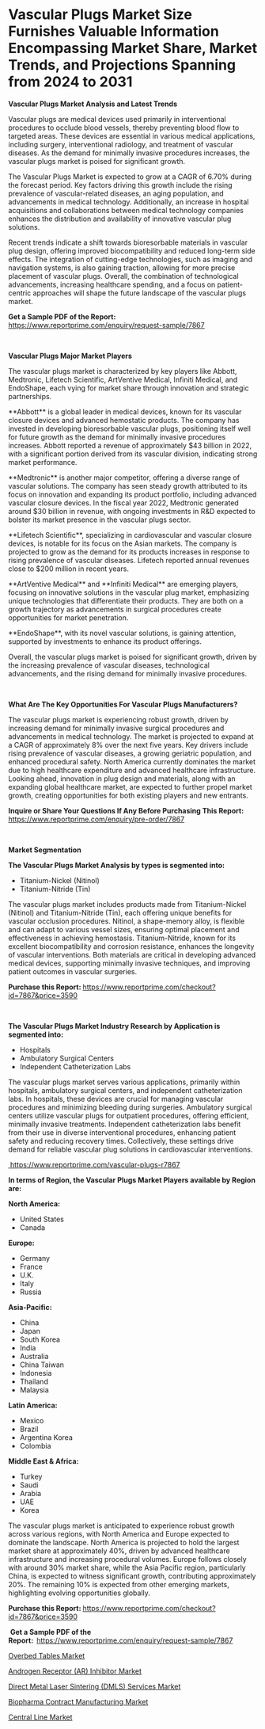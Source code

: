 <p><h1>Vascular Plugs Market Size Furnishes Valuable Information Encompassing Market Share, Market Trends, and Projections Spanning from 2024 to 2031</h1></p><p><strong>Vascular Plugs Market Analysis and Latest Trends</strong></p>
<p><p>Vascular plugs are medical devices used primarily in interventional procedures to occlude blood vessels, thereby preventing blood flow to targeted areas. These devices are essential in various medical applications, including surgery, interventional radiology, and treatment of vascular diseases. As the demand for minimally invasive procedures increases, the vascular plugs market is poised for significant growth.</p><p>The Vascular Plugs Market is expected to grow at a CAGR of 6.70% during the forecast period. Key factors driving this growth include the rising prevalence of vascular-related diseases, an aging population, and advancements in medical technology. Additionally, an increase in hospital acquisitions and collaborations between medical technology companies enhances the distribution and availability of innovative vascular plug solutions.</p><p>Recent trends indicate a shift towards bioresorbable materials in vascular plug design, offering improved biocompatibility and reduced long-term side effects. The integration of cutting-edge technologies, such as imaging and navigation systems, is also gaining traction, allowing for more precise placement of vascular plugs. Overall, the combination of technological advancements, increasing healthcare spending, and a focus on patient-centric approaches will shape the future landscape of the vascular plugs market.</p></p>
<p><strong>Get a Sample PDF of the Report:&nbsp;</strong> <a href="https://www.reportprime.com/enquiry/request-sample/7867?utm_campaign=5&utm_medium=2&utm_source=Github&utm_content=ia&utm_term=28112024&utm_id=vascular-plugs">https://www.reportprime.com/enquiry/request-sample/7867</a></p>
<p>&nbsp;</p>
<p><strong>Vascular Plugs Major Market Players</strong></p>
<p><p>The vascular plugs market is characterized by key players like Abbott, Medtronic, Lifetech Scientific, ArtVentive Medical, Infiniti Medical, and EndoShape, each vying for market share through innovation and strategic partnerships.</p><p>**Abbott** is a global leader in medical devices, known for its vascular closure devices and advanced hemostatic products. The company has invested in developing bioresorbable vascular plugs, positioning itself well for future growth as the demand for minimally invasive procedures increases. Abbott reported a revenue of approximately $43 billion in 2022, with a significant portion derived from its vascular division, indicating strong market performance.</p><p>**Medtronic** is another major competitor, offering a diverse range of vascular solutions. The company has seen steady growth attributed to its focus on innovation and expanding its product portfolio, including advanced vascular closure devices. In the fiscal year 2022, Medtronic generated around $30 billion in revenue, with ongoing investments in R&D expected to bolster its market presence in the vascular plugs sector.</p><p>**Lifetech Scientific**, specializing in cardiovascular and vascular closure devices, is notable for its focus on the Asian markets. The company is projected to grow as the demand for its products increases in response to rising prevalence of vascular diseases. Lifetech reported annual revenues close to $200 million in recent years.</p><p>**ArtVentive Medical** and **Infiniti Medical** are emerging players, focusing on innovative solutions in the vascular plug market, emphasizing unique technologies that differentiate their products. They are both on a growth trajectory as advancements in surgical procedures create opportunities for market penetration.</p><p>**EndoShape**, with its novel vascular solutions, is gaining attention, supported by investments to enhance its product offerings. </p><p>Overall, the vascular plugs market is poised for significant growth, driven by the increasing prevalence of vascular diseases, technological advancements, and the rising demand for minimally invasive procedures.</p></p>
<p>&nbsp;</p>
<p><strong>What Are The Key Opportunities For Vascular Plugs Manufacturers?</strong></p>
<p><p>The vascular plugs market is experiencing robust growth, driven by increasing demand for minimally invasive surgical procedures and advancements in medical technology. The market is projected to expand at a CAGR of approximately 8% over the next five years. Key drivers include rising prevalence of vascular diseases, a growing geriatric population, and enhanced procedural safety. North America currently dominates the market due to high healthcare expenditure and advanced healthcare infrastructure. Looking ahead, innovation in plug design and materials, along with an expanding global healthcare market, are expected to further propel market growth, creating opportunities for both existing players and new entrants.</p></p>
<p><strong>Inquire or Share Your Questions If Any Before Purchasing This Report:</strong> <a href="https://www.reportprime.com/enquiry/pre-order/7867?utm_campaign=5&utm_medium=2&utm_source=Github&utm_content=ia&utm_term=28112024&utm_id=vascular-plugs">https://www.reportprime.com/enquiry/pre-order/7867</a></p>
<p>&nbsp;</p>
<p><strong>Market Segmentation</strong></p>
<p><strong>The Vascular Plugs Market Analysis by types is segmented into:</strong></p>
<p><ul><li>Titanium-Nickel (Nitinol)</li><li>Titanium-Nitride (Tin)</li></ul></p>
<p><p>The vascular plugs market includes products made from Titanium-Nickel (Nitinol) and Titanium-Nitride (Tin), each offering unique benefits for vascular occlusion procedures. Nitinol, a shape-memory alloy, is flexible and can adapt to various vessel sizes, ensuring optimal placement and effectiveness in achieving hemostasis. Titanium-Nitride, known for its excellent biocompatibility and corrosion resistance, enhances the longevity of vascular interventions. Both materials are critical in developing advanced medical devices, supporting minimally invasive techniques, and improving patient outcomes in vascular surgeries.</p></p>
<p><strong>Purchase this Report:&nbsp;</strong><a href="https://www.reportprime.com/checkout?id=7867&price=3590&utm_campaign=5&utm_medium=2&utm_source=Github&utm_content=ia&utm_term=28112024&utm_id=vascular-plugs">https://www.reportprime.com/checkout?id=7867&price=3590</a></p>
<p>&nbsp;</p>
<p><strong>The Vascular Plugs Market Industry Research by Application is segmented into:</strong></p>
<p><ul><li>Hospitals</li><li>Ambulatory Surgical Centers</li><li>Independent Catheterization Labs</li></ul></p>
<p><p>The vascular plugs market serves various applications, primarily within hospitals, ambulatory surgical centers, and independent catheterization labs. In hospitals, these devices are crucial for managing vascular procedures and minimizing bleeding during surgeries. Ambulatory surgical centers utilize vascular plugs for outpatient procedures, offering efficient, minimally invasive treatments. Independent catheterization labs benefit from their use in diverse interventional procedures, enhancing patient safety and reducing recovery times. Collectively, these settings drive demand for reliable vascular plug solutions in cardiovascular interventions.</p></p>
<p><a href="https://www.reportprime.com/vascular-plugs-r7867?utm_campaign=5&utm_medium=2&utm_source=Github&utm_content=ia&utm_term=28112024&utm_id=vascular-plugs">&nbsp;https://www.reportprime.com/vascular-plugs-r7867</a></p>
<p><strong>In terms of Region, the Vascular Plugs Market Players available by Region are:</strong></p>
<p>
    <p> <strong> North America: </strong>
        <ul>
            <li>United States</li>
            <li>Canada</li>
        </ul>
        </p> 
    <p> <strong> Europe: </strong>
        <ul>
            <li>Germany</li>
            <li>France</li>
            <li>U.K.</li>
            <li>Italy</li>
            <li>Russia</li>
        </ul>
        </p> 
    <p> <strong> Asia-Pacific: </strong>
        <ul>
            <li>China</li>
            <li>Japan</li>
            <li>South Korea</li>
            <li>India</li>
            <li>Australia</li>
            <li>China Taiwan</li>
            <li>Indonesia</li>
            <li>Thailand</li>
            <li>Malaysia</li>
        </ul>
        </p> 
    <p> <strong> Latin America: </strong>
        <ul>
            <li>Mexico</li>
            <li>Brazil</li>
            <li>Argentina Korea</li>
            <li>Colombia</li>
        </ul>
        </p> 
    <p> <strong> Middle East & Africa: </strong>
        <ul>
            <li>Turkey</li>
            <li>Saudi</li>
            <li>Arabia</li>
            <li>UAE</li>
            <li>Korea</li>
        </ul>
    </p>
    </p>
<p><p>The vascular plugs market is anticipated to experience robust growth across various regions, with North America and Europe expected to dominate the landscape. North America is projected to hold the largest market share at approximately 40%, driven by advanced healthcare infrastructure and increasing procedural volumes. Europe follows closely with around 30% market share, while the Asia Pacific region, particularly China, is expected to witness significant growth, contributing approximately 20%. The remaining 10% is expected from other emerging markets, highlighting evolving opportunities globally.</p></p>
<p><strong>Purchase this Report: </strong><a href="https://www.reportprime.com/checkout?id=7867&price=3590&utm_campaign=5&utm_medium=2&utm_source=Github&utm_content=ia&utm_term=28112024&utm_id=vascular-plugs">https://www.reportprime.com/checkout?id=7867&price=3590</a></p>
<p>&nbsp;<strong>Get a Sample PDF of the Report:&nbsp;&nbsp;</strong><a href="https://www.reportprime.com/enquiry/request-sample/7867?utm_campaign=5&utm_medium=2&utm_source=Github&utm_content=ia&utm_term=28112024&utm_id=vascular-plugs">https://www.reportprime.com/enquiry/request-sample/7867</a></p>
<p><strong></strong></p>
<p><p><a href="https://github.com/lylyparadise/Market-Research-Report-List-5/blob/main/overbed-tables-market.md?utm_campaign=5&utm_medium=2&utm_source=Github&utm_content=ia&utm_term=28112024&utm_id=vascular-plugs">Overbed Tables Market</a></p><p><a href="https://issuu.com/reportprime-2/docs/androgen-receptor-ar-inhibitor-mark_9b1757de3f7fd3?utm_campaign=5&utm_medium=2&utm_source=Github&utm_content=ia&utm_term=28112024&utm_id=vascular-plugs">Androgen Receptor (AR) Inhibitor Market</a></p><p><a href="https://issuu.com/reportprime-2/docs/direct-metal-laser-sintering-dmls-s_181c1a51d2c330?utm_campaign=5&utm_medium=2&utm_source=Github&utm_content=ia&utm_term=28112024&utm_id=vascular-plugs">Direct Metal Laser Sintering (DMLS) Services Market</a></p><p><a href="https://www.linkedin.com/pulse/in-depth-investigation-biopharma-contract-manufacturing-market-qpyte?utm_campaign=5&utm_medium=2&utm_source=Github&utm_content=ia&utm_term=28112024&utm_id=vascular-plugs">Biopharma Contract Manufacturing Market</a></p><p><a href="https://github.com/GroverBarry/Market-Research-Report-List-7/blob/main/central-line-market.md?utm_campaign=5&utm_medium=2&utm_source=Github&utm_content=ia&utm_term=28112024&utm_id=vascular-plugs">Central Line Market</a></p></p>